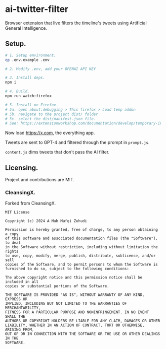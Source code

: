 # ai-twitter-filter

Browser extension that live filters the timeline's tweets using Artificial General Intelligence.

## Setup.

```sh
# 1. Setup environment.
cp .env.example .env

# 2. Modify .env, add your OPENAI API KEY

# 3. Install deps.
npm i

# 4. Build.
npm run watch:firefox

# 5. Install on Firefox.
# 5a. open about:debugging > This firefox > Load temp addon
# 5b. navigate to the project dist/ folder
# 5c. select the dist/manifest.json file.
# See: https://extensionworkshop.com/documentation/develop/temporary-installation-in-firefox/
```

Now load https://x.com, the everything app.

Tweets are sent to GPT-4 and filtered through the prompt in `prompt.js`.

`content.js` dims tweets that don't pass the AI filter.

## Licensing.

Project and contributions are MIT.

### CleansingX.

Forked from CleansingX. 

```
MIT License

Copyright (c) 2024 A Muh Mufqi Zuhudi

Permission is hereby granted, free of charge, to any person obtaining a copy
of this software and associated documentation files (the "Software"), to deal
in the Software without restriction, including without limitation the rights
to use, copy, modify, merge, publish, distribute, sublicense, and/or sell
copies of the Software, and to permit persons to whom the Software is
furnished to do so, subject to the following conditions:

The above copyright notice and this permission notice shall be included in all
copies or substantial portions of the Software.

THE SOFTWARE IS PROVIDED "AS IS", WITHOUT WARRANTY OF ANY KIND, EXPRESS OR
IMPLIED, INCLUDING BUT NOT LIMITED TO THE WARRANTIES OF MERCHANTABILITY,
FITNESS FOR A PARTICULAR PURPOSE AND NONINFRINGEMENT. IN NO EVENT SHALL THE
AUTHORS OR COPYRIGHT HOLDERS BE LIABLE FOR ANY CLAIM, DAMAGES OR OTHER
LIABILITY, WHETHER IN AN ACTION OF CONTRACT, TORT OR OTHERWISE, ARISING FROM,
OUT OF OR IN CONNECTION WITH THE SOFTWARE OR THE USE OR OTHER DEALINGS IN THE
SOFTWARE.
```